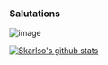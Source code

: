 ### Salutations

![image](https://github.githubassets.com/images/mona-whisper.gif)

[![Skarlso's github stats](https://github-readme-stats.vercel.app/api?username=skarlso&theme=radical)](https://github.com/anuraghazra/github-readme-stats)
